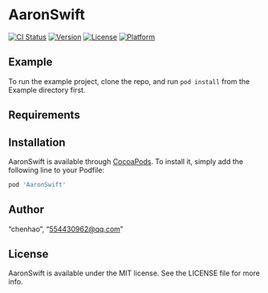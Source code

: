 # AaronSwift

[![CI Status](https://img.shields.io/travis/“chenhao”/AaronSwift.svg?style=flat)](https://travis-ci.org/“chenhao”/AaronSwift)
[![Version](https://img.shields.io/cocoapods/v/AaronSwift.svg?style=flat)](https://cocoapods.org/pods/AaronSwift)
[![License](https://img.shields.io/cocoapods/l/AaronSwift.svg?style=flat)](https://cocoapods.org/pods/AaronSwift)
[![Platform](https://img.shields.io/cocoapods/p/AaronSwift.svg?style=flat)](https://cocoapods.org/pods/AaronSwift)

## Example

To run the example project, clone the repo, and run `pod install` from the Example directory first.

## Requirements

## Installation

AaronSwift is available through [CocoaPods](https://cocoapods.org). To install
it, simply add the following line to your Podfile:

```ruby
pod 'AaronSwift'
```

## Author

“chenhao”, “554430962@qq.com”

## License

AaronSwift is available under the MIT license. See the LICENSE file for more info.
